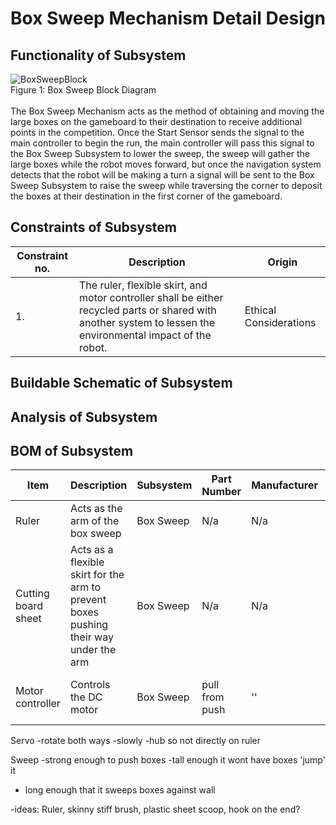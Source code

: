  # Box Sweep Mechanism Detail Design
## Functionality of Subsystem
![BoxSweepBlock](https://github.com/cebttu/CapstoneTeam1/assets/100803345/013c3d94-bfd4-413d-9479-0ceecd064bfe)
<br /> Figure 1: Box Sweep Block Diagram
<br />
<br />
The Box Sweep Mechanism acts as the method of obtaining and moving the large boxes on the gameboard to their destination to receive additional points in the competition. Once the Start Sensor sends the signal to the main controller to begin the run, the main controller will pass this signal to the Box Sweep Subsystem to lower the sweep, the sweep will gather the large boxes while the robot moves forward, but once the navigation system detects that the robot will be making a turn a signal will be sent to the Box Sweep Subsystem to raise the sweep while traversing the corner to deposit the boxes at their destination in the first corner of the gameboard.

## Constraints of Subsystem
| Constraint no. | Description | Origin|
|----------------|-------------|-------|
| 1. | The ruler, flexible skirt, and motor controller shall be either recycled parts or shared with another system to lessen the environmental impact of the robot. | Ethical Considerations |

## Buildable Schematic of Subsystem

## Analysis of Subsystem

## BOM of Subsystem 
| Item | Description | Subsystem | Part Number | Manufacturer | Quantity | Price | Total Price |
|------|-------------|-----------|-------------|--------------|----------|-------|-------------|
| Ruler | Acts as the arm of the box sweep | Box Sweep | N/a | N/a | 1 | Recycled | Recycled |
| Cutting board sheet | Acts as a flexible skirt for the arm to prevent boxes pushing their way under the arm | Box Sweep | N/a | N/a | 1 | Recycled | Recycled |
| Motor controller | Controls the DC motor | Box Sweep | pull from push | '' | 1 | Shared with Push Button Subsystem | Shared with Push Button Subsystem |

Servo
-rotate both ways
-slowly
-hub so not directly on ruler

Sweep
-strong enough to push boxes
-tall enough it wont have boxes 'jump' it
- long enough that it sweeps boxes against wall

-ideas: Ruler, skinny stiff brush, plastic sheet scoop, hook on the end?
